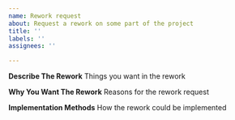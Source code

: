 ```yaml
---
name: Rework request
about: Request a rework on some part of the project
title: ''
labels: ''
assignees: ''

---
```


**Describe The Rework**
Things you want in the rework

**Why You Want  The Rework**
Reasons for the rework request

**Implementation Methods**
How the rework could be implemented

